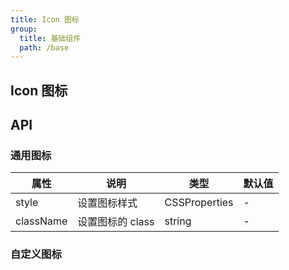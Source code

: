 ```yaml
---
title: Icon 图标
group:
  title: 基础组件
  path: /base
---
```


## Icon 图标

<code src="./demos/index.tsx"></code>

## API

### 通用图标

| 属性      | 说明             | 类型          | 默认值 |
| --------- | ---------------- | ------------- | ------ |
| style     | 设置图标样式     | CSSProperties | -      |
| className | 设置图标的 class | string        | -      |

### 自定义图标
